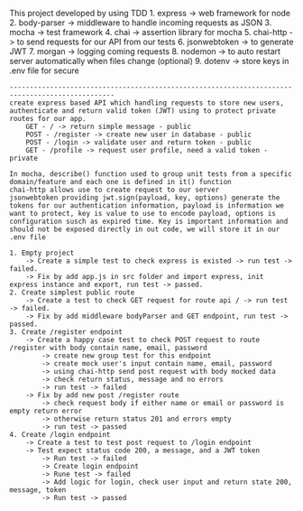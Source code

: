This project developed by using TDD 
    1. express -> web framework for node
    2. body-parser -> middleware to handle incoming requests as JSON
    3. mocha -> test framework
    4. chai -> assertion library for mocha
    5. chai-http -> to send requests for our API from our tests
    6. jsonwebtoken -> to generate JWT
    7. morgan -> logging coming requests
    8. nodemon -> to auto restart server automatically when files change (optional)
    9. dotenv -> store keys in .env file for secure

    ------------------------------------------------------------------------------------------------
    create express based API which handling requests to store new users, authenticate and return valid token (JWT) using to protect private routes for our app.
        GET - / -> return simple message - public
        POST - /register -> create new user in database - public
        POST - /login -> validate user and return token - public
        GET - /profile -> request user profile, need a valid token - private
    
    In mocha, describe() function used to group unit tests from a specific domain/feature and each one is defined in it() function
    chai-http allows use to create request to our server
    jsonwebtoken providing jwt.sign(payload, key, options) generate the tokens for our authentication information, payload is information we want to protect, key is value to use to encode payload, options is configuration susch as expired time. Key is important information and should not be exposed directly in out code, we will store it in our .env file

    1. Empty project 
        -> Create a simple test to check express is existed -> run test -> failed.
        -> Fix by add app.js in src folder and import express, init express instance and export, run test -> passed.
    2. Create simplest public route
        -> Create a test to check GET request for route api / -> run test -> failed.
        -> Fix by add middleware bodyParser and GET endpoint, run test -> passed.
    3. Create /register endpoint
        -> Create a happy case test to check POST request to route /register with body contain name, email, password
            -> create new group test for this endpoint
            -> create mock user's input contain name, email, password
            -> using chai-http send post request with body mocked data
            -> check return status, message and no errors
            -> run test -> failed
        -> Fix by add new post /register route
            -> check request body if either name or email or password is empty return error
            -> otherwise return status 201 and errors empty
            -> run test -> passed
    4. Create /login endpoint
        -> Create a test to test post request to /login endpoint
        -> Test expect status code 200, a message, and a JWT token
            -> Run test -> failed
            -> Create login endpoint
            -> Rune test -> failed
            -> Add logic for login, check user input and return state 200, message, token
            -> Run test -> passed
